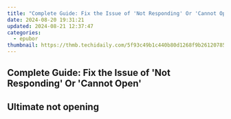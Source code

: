 ```yaml
---
title: "Complete Guide: Fix the Issue of 'Not Responding' Or 'Cannot Open'"
date: 2024-08-20 19:31:21
updated: 2024-08-21 12:37:47
categories:
  - epubor
thumbnail: https://thmb.techidaily.com/5f93c49b1c440b80d1268f9b261207858efb549976695493b8cd986466735cf6.jpg
---
```


## Complete Guide: Fix the Issue of 'Not Responding' Or 'Cannot Open'

## Ultimate not opening



<ins class="adsbygoogle"
     style="display:block"
     data-ad-format="autorelaxed"
     data-ad-client="ca-pub-7571918770474297"
     data-ad-slot="1223367746"></ins>



<ins class="adsbygoogle"
     style="display:block"
     data-ad-client="ca-pub-7571918770474297"
     data-ad-slot="8358498916"
     data-ad-format="auto"
     data-full-width-responsive="true"></ins>
